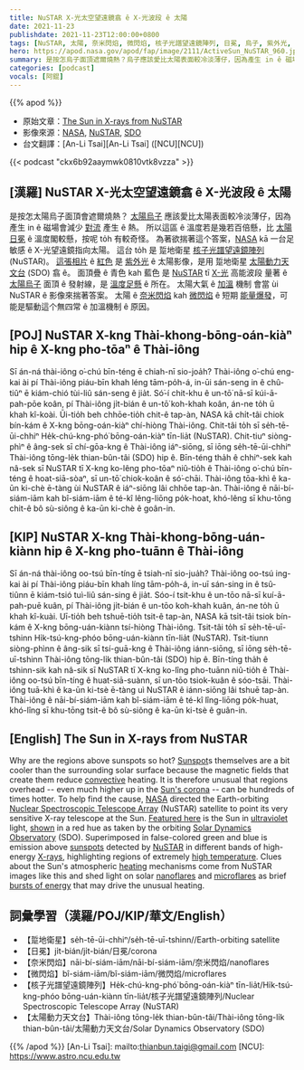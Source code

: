 ```yaml
---
title: NuSTAR X-光太空望遠鏡翕 ê X-光波段 ê 太陽
date: 2021-11-23
publishdate: 2021-11-23T12:00:00+0800
tags: [NuSTAR, 太陽, 奈米閃焰, 微閃焰, 核子光譜望遠鏡陣列, 日冕, 烏子, 紫外光, X-光 太陽動力天文台, SDO, 踅地衛星]
hero: https://apod.nasa.gov/apod/fap/image/2111/ActiveSun_NuSTAR_960.jpg
summary: 是按怎烏子面頂遮爾燒熱？烏子應該愛比太陽表面較冷淡薄仔，因為產生 in ê 磁場會減少對流產生 ê 熱。
categories: [podcast]
vocals: [阿錕]
---
```


{{% apod %}}

- 原始文章：[The Sun in X-rays from NuSTAR](https://apod.nasa.gov/apod/ap211123.html)
- 影像來源：[NASA](https://www.nasa.gov/), [NuSTAR](https://www.nasa.gov/mission_pages/nustar/main/index.html), [SDO](https://sdo.gsfc.nasa.gov/)
- 台文翻譯：[An-Li Tsai][An-Li Tsai] ([NCU][NCU])

{{< podcast "ckx6b92aaymwk0810vtk8vzza" >}}

## [漢羅] NuSTAR X-光太空望遠鏡翕 ê X-光波段 ê 太陽
是按怎太陽烏子面頂會遮爾燒熱？
[太陽烏子][Sunspot] 應該愛比太陽表面較冷淡薄仔，因為產生 in ê 磁場會減少 [對流][convective] 產生 ê 熱。
所以這區 ê 溫度若是幾若百倍懸，比 [太陽日冕][Sun's corona] ê 溫度閣較懸，按呢 to̍h 有較奇怪。
為著欲揣著這个答案，[NASA][NASA] kā 一台足敏感 ê X-光望遠鏡指向太陽。
這台 to̍h 是 踅地衛星 [核子光譜望遠鏡陣列][Nuclear Spectroscopic Telescope Array] (NuSTAR)。
[這張相片][Featured here] ê [紅色][shown] 是 [紫外光][ultraviolet] ê 太陽影像，是用 踅地衛星 [太陽動力天文台][Solar Dynamics Observatory] (SDO) 翕 ê。
面頂疊 ê 青色 kah 藍色 是 [NuSTAR][NuSTAR] tī [X-光][X-rays] 高能波段 量著 ê [太陽烏子][sunspots] 面頂 ê 發射線，是 [溫度足懸][high temperature] ê 所在。
太陽大氣 ê [加溫][heating] 機制 會當 ùi NuSTAR ê 影像來揣著答案。
太陽 ê [奈米閃焰][nanoflares] kah [微閃焰][microflares] ê 短期 [能量爆發][bursts of energy]，可能是驅動這个無四常 ê 加溫機制 ê 原因。

## [POJ] NuSTAR X-kng Thài-khong-bōng-oán-kiàⁿ hip ê X-kng pho-tōaⁿ ê Thài-iông
Sī án-ná thài-iông o͘-chú bīn-téng ē chiah-nī sio-joa̍h?
Thài-iông o͘-chú eng-kai ài pí Thài-iông piáu-bīn khah léng tām-po̍h-á, in-ūi sán-seng in ê chû-tiûⁿ ē kiám-chió tùi-liû sán-seng ê jia̍t.
Só͘-í chit-khu ê un-tō͘ nā-sī kúi-ā-pah-pōe koân, pí Thài-iông ji̍t-bián ê un-tō͘ koh-khah koân, án-ne to̍h ū khah kî-koài.
Ūi-tio̍h beh chhōe-tio̍h chit-ê tap-àn, NASA kā chi̍t-tâi chiok bín-kám ê X-kng bōng-oán-kiàⁿ chí-hiòng Thài-iông.
Chit-tâi to̍h sī se̍h-tē-ūi-chhiⁿ He̍k-chú-kng-phó͘ bōng-oán-kiàⁿ tīn-lia̍t (NuSTAR).
Chit-tiuⁿ siòng-phìⁿ ê âng-sek sī chí-gōa-kng ê Thài-iông iáⁿ-siōng, sī iōng se̍h-tē-ūi-chhiⁿ Thài-iông tōng-le̍k thian-bûn-tâi (SDO) hip ê.
Bīn-téng tha̍h ê chhiⁿ-sek kah nâ-sek sī NuSTAR tī X-kng ko-lêng pho-tōaⁿ niû-tio̍h ê Thài-iông o͘-chú bīn-téng ê hoat-siā-sòaⁿ, sī un-tō͘ chiok-koân ê só͘-chāi.
Thài-iông tōa-khì ê ka-ūn ki-chè ē-tàng ùi NuSTAR ê iáⁿ-siōng lâi chhōe tap-àn.
Thài-iông ê nāi-bí-siám-iām kah bî-siám-iām ê té-kî lêng-liōng po̍k-hoat, khó-lêng sī khu-tōng chit-ê bô sù-siông ê ka-ūn ki-chè ê goân-in.

## [KIP] NuSTAR X-kng Thài-khong-bōng-uán-kiànn hip ê X-kng pho-tuānn ê Thài-iông
Sī án-ná thài-iông oo-tsú bīn-tíng ē tsiah-nī sio-jua̍h?
Thài-iông oo-tsú ing-kai ài pí Thài-iông piáu-bīn khah líng tām-po̍h-á, in-uī sán-sing in ê tsû-tiûnn ē kiám-tsió tuì-liû sán-sing ê jia̍t.
Sóo-í tsit-khu ê un-tōo nā-sī kuí-ā-pah-puē kuân, pí Thài-iông ji̍t-bián ê un-tōo koh-khah kuân, án-ne to̍h ū khah kî-kuài.
Uī-tio̍h beh tshuē-tio̍h tsit-ê tap-àn, NASA kā tsi̍t-tâi tsiok bín-kám ê X-kng bōng-uán-kiànn tsí-hiòng Thài-iông.
Tsit-tâi to̍h sī se̍h-tē-uī-tshinn Hi̍k-tsú-kng-phóo bōng-uán-kiànn tīn-lia̍t (NuSTAR).
Tsit-tiunn siòng-phìnn ê âng-sik sī tsí-guā-kng ê Thài-iông iánn-siōng, sī iōng se̍h-tē-uī-tshinn Thài-iông tōng-li̍k thian-bûn-tâi (SDO) hip ê.
Bīn-tíng tha̍h ê tshinn-sik kah nâ-sik sī NuSTAR tī X-kng ko-lîng pho-tuānn niû-tio̍h ê Thài-iông oo-tsú bīn-tíng ê huat-siā-suànn, sī un-tōo tsiok-kuân ê sóo-tsāi.
Thài-iông tuā-khì ê ka-ūn ki-tsè ē-tàng uì NuSTAR ê iánn-siōng lâi tshuē tap-àn.
Thài-iông ê nāi-bí-siám-iām kah bî-siám-iām ê té-kî lîng-liōng po̍k-huat, khó-lîng sī khu-tōng tsit-ê bô sù-siông ê ka-ūn ki-tsè ê guân-in.

## [English] The Sun in X-rays from NuSTAR
Why are the regions above sunspots so hot?
[Sunspot][Sunspot]s themselves are a bit cooler than the surrounding solar surface because the magnetic fields that create them reduce [convective][convective] heating.
It is therefore unusual that regions overhead -- even much higher up in the [Sun's corona][Sun's corona] -- can be hundreds of times hotter.
To help find the cause, [NASA][NASA] directed the Earth-orbiting [Nuclear Spectroscopic Telescope Array][Nuclear Spectroscopic Telescope Array] (NuSTAR) satellite to point its very sensitive X-ray telescope at the Sun.
[Featured here][Featured here] is the Sun in [ultraviolet][ultraviolet] light, [shown][shown] in a red hue as taken by the orbiting [Solar Dynamics Observatory][Solar Dynamics Observatory] (SDO).
Superimposed in false-colored green and blue is emission above [sunspots][sunspots] detected by [NuSTAR][NuSTAR] in different bands of high-energy [X-rays][X-rays], highlighting regions of extremely [high temperature][high temperature].
Clues about the Sun's atmospheric [heating][heating] mechanisms come from NuSTAR images like this and shed light on solar [nanoflares][nanoflares] and [microflares][microflares] as brief [bursts of energy][bursts of energy] that may drive the unusual heating.

## 詞彙學習（漢羅/POJ/KIP/華文/English）
- 【踅地衛星】se̍h-tē-ūi-chhiⁿ/se̍h-tē-uī-tshinn//Earth-orbiting satellite
- 【日冕】ji̍t-bián/ji̍t-bián/日冕/corona
- 【奈米閃焰】nāi-bí-siám-iām/nāi-bí-siám-iām/奈米閃焰/nanoflares
- 【微閃焰】bî-siám-iām/bî-siám-iām/微閃焰/microflares
- 【核子光譜望遠鏡陣列】He̍k-chú-kng-phó͘ bōng-oán-kiàⁿ tīn-lia̍t/Hi̍k-tsú-kng-phóo bōng-uán-kiànn tīn-lia̍t/核子光譜望遠鏡陣列/Nuclear Spectroscopic Telescope Array (NuSTAR)
- 【太陽動力天文台】Thài-iông tōng-le̍k thian-bûn-tâi/Thài-iông tōng-li̍k thian-bûn-tâi/太陽動力天文台/Solar Dynamics Observatory (SDO)


{{% /apod %}}
[An-Li Tsai]: mailto:thianbun.taigi@gmail.com
[NCU]: https://www.astro.ncu.edu.tw


[Sunspot]:https://en.wikipedia.org/wiki/Sunspot
[convective]:https://www.youtube.com/watch?v=VxGIiOTuAIs
[Sun's corona]:https://apod.nasa.gov/apod/ap190701.html
[NASA]:https://twitter.com/nasa
[Nuclear Spectroscopic Telescope Array]:https://www.nustar.caltech.edu/news/nustar141222
[Featured here]:https://www.nustar.caltech.edu/news/nustar141222
[ultraviolet]:https://science.nasa.gov/ems/10_ultravioletwaves
[shown]:https://www.jpl.nasa.gov/images/sun-shines-in-high-energy-x-rays
[Solar Dynamics Observatory]:https://sdo.gsfc.nasa.gov/mission/
[sunspots]:https://spaceplace.nasa.gov/solar-activity/en/
[NuSTAR]:https://en.wikipedia.org/wiki/NuSTAR
[X-rays]:https://science.nasa.gov/ems/11_xrays
[high temperature]:https://www.youtube.com/watch?v=4fuHzC9aTik
[heating]:https://apod.nasa.gov/apod/ap050814.html
[nanoflares]:https://en.wikipedia.org/wiki/Nanoflares
[microflares]:https://ui.adsabs.harvard.edu/abs/2021MNRAS.507.3936C/abstract
[bursts of energy]:https://images.fineartamerica.com/images-medium-large-5/jumping-kitten-akimasa-harada.jpg
